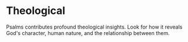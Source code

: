 # Theological

Psalms contributes profound theological insights. Look for how it reveals God's character, human nature, and the relationship between them.

